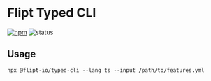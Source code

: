 # Flipt Typed CLI

[![npm](https://img.shields.io/npm/v/@flipt-io/flipt?label=%40flipt-io%2Ftyped-cli)](https://www.npmjs.com/package/@flipt-io/typed-cli)
![status](https://img.shields.io/badge/status-hardening-orange)

## Usage

```
npx @flipt-io/typed-cli --lang ts --input /path/to/features.yml
```
